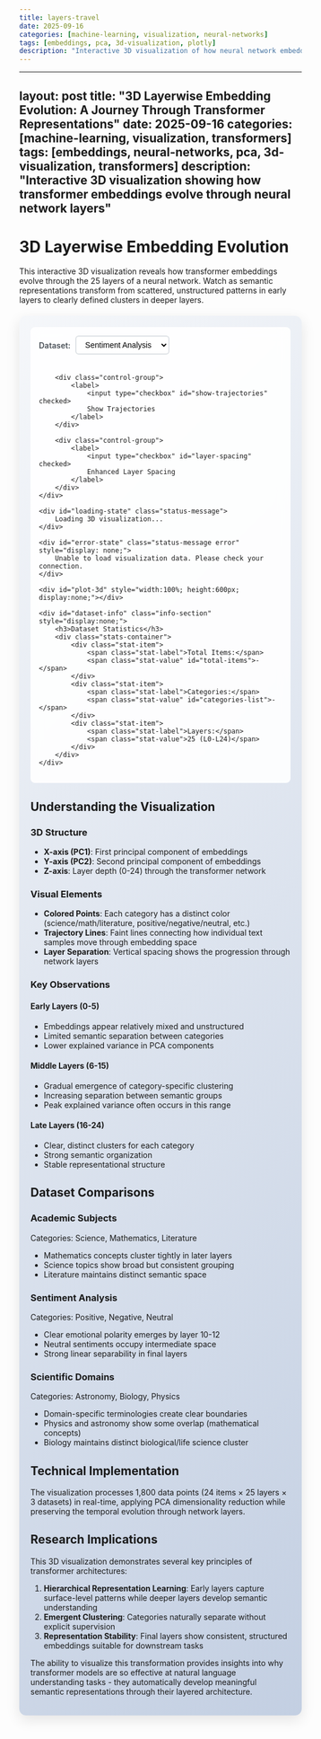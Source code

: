 ```yaml
---
title: layers-travel
date: 2025-09-16
categories: [machine-learning, visualization, neural-networks]
tags: [embeddings, pca, 3d-visualization, plotly]
description: "Interactive 3D visualization of how neural network embeddings evolve across layers"
---
```


---
layout: post
title: "3D Layerwise Embedding Evolution: A Journey Through Transformer Representations"
date: 2025-09-16
categories: [machine-learning, visualization, transformers]
tags: [embeddings, neural-networks, pca, 3d-visualization, transformers]
description: "Interactive 3D visualization showing how transformer embeddings evolve through neural network layers"
---

# 3D Layerwise Embedding Evolution

This interactive 3D visualization reveals how transformer embeddings evolve through the 25 layers of a neural network. Watch as semantic representations transform from scattered, unstructured patterns in early layers to clearly defined clusters in deeper layers.

<script src="https://cdn.jsdelivr.net/npm/plotly.js-dist@2.26.0/plotly.min.js"></script>

<div class="visualization-wrapper">
    <div class="controls-panel">
        <div class="control-group">
            <label for="dataset-select">Dataset:</label>
            <select id="dataset-select">
                <option value="sentiment_analysis">Sentiment Analysis</option>
                <option value="academic_subjects">Academic Subjects</option>
                <option value="scientific_domains">Scientific Domains</option>
            </select>
        </div>
        
        <div class="control-group">
            <label>
                <input type="checkbox" id="show-trajectories" checked>
                Show Trajectories
            </label>
        </div>
        
        <div class="control-group">
            <label>
                <input type="checkbox" id="layer-spacing" checked>
                Enhanced Layer Spacing
            </label>
        </div>
    </div>
    
    <div id="loading-state" class="status-message">
        Loading 3D visualization...
    </div>
    
    <div id="error-state" class="status-message error" style="display: none;">
        Unable to load visualization data. Please check your connection.
    </div>
    
    <div id="plot-3d" style="width:100%; height:600px; display:none;"></div>
    
    <div id="dataset-info" class="info-section" style="display:none;">
        <h3>Dataset Statistics</h3>
        <div class="stats-container">
            <div class="stat-item">
                <span class="stat-label">Total Items:</span>
                <span class="stat-value" id="total-items">-</span>
            </div>
            <div class="stat-item">
                <span class="stat-label">Categories:</span>
                <span class="stat-value" id="categories-list">-</span>
            </div>
            <div class="stat-item">
                <span class="stat-label">Layers:</span>
                <span class="stat-value">25 (L0-L24)</span>
            </div>
        </div>
    </div>
</div>

## Understanding the Visualization

### 3D Structure
- **X-axis (PC1)**: First principal component of embeddings
- **Y-axis (PC2)**: Second principal component of embeddings  
- **Z-axis**: Layer depth (0-24) through the transformer network

### Visual Elements
- **Colored Points**: Each category has a distinct color (science/math/literature, positive/negative/neutral, etc.)
- **Trajectory Lines**: Faint lines connecting how individual text samples move through embedding space
- **Layer Separation**: Vertical spacing shows the progression through network layers

### Key Observations

#### Early Layers (0-5)
- Embeddings appear relatively mixed and unstructured
- Limited semantic separation between categories
- Lower explained variance in PCA components

#### Middle Layers (6-15)  
- Gradual emergence of category-specific clustering
- Increasing separation between semantic groups
- Peak explained variance often occurs in this range

#### Late Layers (16-24)
- Clear, distinct clusters for each category
- Strong semantic organization
- Stable representational structure

## Dataset Comparisons

### Academic Subjects
Categories: Science, Mathematics, Literature
- Mathematics concepts cluster tightly in later layers
- Science topics show broad but consistent grouping  
- Literature maintains distinct semantic space

### Sentiment Analysis
Categories: Positive, Negative, Neutral
- Clear emotional polarity emerges by layer 10-12
- Neutral sentiments occupy intermediate space
- Strong linear separability in final layers

### Scientific Domains  
Categories: Astronomy, Biology, Physics
- Domain-specific terminologies create clear boundaries
- Physics and astronomy show some overlap (mathematical concepts)
- Biology maintains distinct biological/life science cluster

## Technical Implementation

The visualization processes 1,800 data points (24 items × 25 layers × 3 datasets) in real-time, applying PCA dimensionality reduction while preserving the temporal evolution through network layers.

<style>
.visualization-wrapper {
    background: linear-gradient(135deg, #f5f7fa 0%, #c3cfe2 100%);
    border-radius: 12px;
    padding: 20px;
    margin: 20px 0;
    box-shadow: 0 8px 25px rgba(0,0,0,0.1);
}

.controls-panel {
    display: flex;
    gap: 20px;
    align-items: center;
    flex-wrap: wrap;
    margin-bottom: 20px;
    padding: 15px;
    background: rgba(255,255,255,0.9);
    border-radius: 8px;
    backdrop-filter: blur(10px);
}

.control-group {
    display: flex;
    align-items: center;
    gap: 8px;
}

.control-group label {
    font-weight: 600;
    color: #495057;
    font-size: 14px;
}

.control-group select {
    padding: 6px 12px;
    border: 2px solid #dee2e6;
    border-radius: 6px;
    background: white;
    font-size: 14px;
    min-width: 160px;
}

.control-group select:focus {
    outline: none;
    border-color: #667eea;
    box-shadow: 0 0 0 3px rgba(102, 126, 234, 0.1);
}

.control-group input[type="checkbox"] {
    transform: scale(1.2);
    margin-right: 5px;
}

.status-message {
    text-align: center;
    padding: 40px;
    font-size: 1.1rem;
    color: #6c757d;
    background: rgba(255,255,255,0.8);
    border-radius: 8px;
}

.status-message.error {
    color: #dc3545;
    background: rgba(248, 215, 218, 0.8);
}

.info-section {
    margin-top: 20px;
    padding: 20px;
    background: rgba(255,255,255,0.9);
    border-radius: 8px;
    backdrop-filter: blur(10px);
}

.info-section h3 {
    margin-top: 0;
    color: #495057;
    font-size: 1.2rem;
}

.stats-container {
    display: grid;
    grid-template-columns: repeat(auto-fit, minmax(200px, 1fr));
    gap: 15px;
}

.stat-item {
    display: flex;
    justify-content: space-between;
    align-items: center;
    padding: 10px 15px;
    background: white;
    border-radius: 6px;
    border-left: 4px solid #667eea;
    box-shadow: 0 2px 4px rgba(0,0,0,0.05);
}

.stat-label {
    font-weight: 600;
    color: #495057;
    font-size: 0.9rem;
}

.stat-value {
    font-weight: 700;
    color: #667eea;
    font-size: 1rem;
}

#plot-3d {
    background: rgba(255,255,255,0.95);
    border-radius: 8px;
    backdrop-filter: blur(10px);
}
</style>

<script>
let embeddingsData = null;
let currentDataset = 'academic_subjects';

// Color schemes for each dataset
const colorSchemes = {
    sentiment_analysis: {
        'positive': '#27ae60',
        'negative': '#e74c3c', 
        'neutral': '#3498db'
    },
    academic_subjects: {
        'science': '#e74c3c',
        'mathematics': '#1abc9c',
        'literature': '#3498db'
    },
    scientific_domains: {
        'astronomy': '#9b59b6',
        'biology': '#f39c12',
        'physics': '#e91e63'
    }
};

async function loadVisualizationData() {
    try {
        const response = await fetch('https://tatva.sumityadav.com.np/posts/2025/09/16/layers-travel/all_layerwise_embeddings.json');
        
        if (!response.ok) {
            throw new Error(`HTTP error! status: ${response.status}`);
        }
        
        embeddingsData = await response.json();
        
        document.getElementById('loading-state').style.display = 'none';
        document.getElementById('plot-3d').style.display = 'block';
        document.getElementById('dataset-info').style.display = 'block';
        
        setupEventListeners();
        renderVisualization();
        updateDatasetInfo();
        
    } catch (error) {
        console.error('Failed to load visualization data:', error);
        document.getElementById('loading-state').style.display = 'none';
        document.getElementById('error-state').style.display = 'block';
    }
}

function setupEventListeners() {
    document.getElementById('dataset-select').addEventListener('change', function(e) {
        currentDataset = e.target.value;
        renderVisualization();
        updateDatasetInfo();
    });
    
    document.getElementById('show-trajectories').addEventListener('change', renderVisualization);
    document.getElementById('layer-spacing').addEventListener('change', renderVisualization);
}

function updateDatasetInfo() {
    if (!embeddingsData || !embeddingsData[currentDataset]) return;
    
    const dataset = embeddingsData[currentDataset];
    document.getElementById('total-items').textContent = dataset.total_items;
    document.getElementById('categories-list').textContent = dataset.categories.join(', ');
}

function renderVisualization() {
    if (!embeddingsData || !embeddingsData[currentDataset]) return;
    
    const dataset = embeddingsData[currentDataset];
    const showTrajectories = document.getElementById('show-trajectories').checked;
    const enhancedSpacing = document.getElementById('layer-spacing').checked;
    const colors = colorSchemes[currentDataset];
    
    // Build trajectory data for each text item
    const trajectoryMap = {};
    
    Object.keys(dataset.layers).forEach(layerKey => {
        const layerIndex = parseInt(layerKey);
        const layerData = dataset.layers[layerKey];
        
        layerData.items.forEach((item, itemIndex) => {
            const uniqueKey = `${item.category}_${itemIndex}`;
            
            if (!trajectoryMap[uniqueKey]) {
                trajectoryMap[uniqueKey] = {
                    category: item.category,
                    text: item.text,
                    coordinates: []
                };
            }
            
            trajectoryMap[uniqueKey].coordinates.push({
                x: item.pca_coordinates.x,
                y: item.pca_coordinates.y,
                z: enhancedSpacing ? layerIndex * 120 : layerIndex * 50,
                layer: layerIndex
            });
        });
    });
    
    let plotTraces = [];
    
    // Create scatter traces for each category
    const categoryGroups = {};
    Object.values(trajectoryMap).forEach(trajectory => {
        const category = trajectory.category;
        
        if (!categoryGroups[category]) {
            categoryGroups[category] = {
                x: [], y: [], z: [],
                text: [], customdata: [],
                mode: 'markers',
                type: 'scatter3d',
                name: category.charAt(0).toUpperCase() + category.slice(1),
                marker: {
                    color: colors[category] || '#95a5a6',
                    size: 5,
                    opacity: 0.8,
                    line: { color: 'rgba(0,0,0,0.1)', width: 0.5 }
                },
                hovertemplate: '<b>%{text}</b><br>' +
                             'PC1: %{x:.1f}<br>' +
                             'PC2: %{y:.1f}<br>' +
                             'Layer: %{customdata}<br>' +
                             '<extra></extra>'
            };
        }
        
        trajectory.coordinates.forEach(coord => {
            categoryGroups[category].x.push(coord.x);
            categoryGroups[category].y.push(coord.y);
            categoryGroups[category].z.push(coord.z);
            categoryGroups[category].text.push(trajectory.text);
            categoryGroups[category].customdata.push(coord.layer);
        });
    });
    
    plotTraces = Object.values(categoryGroups);
    
    // Add trajectory lines if enabled
    if (showTrajectories) {
        Object.values(trajectoryMap).forEach((trajectory, index) => {
            const coords = trajectory.coordinates;
            plotTraces.push({
                x: coords.map(c => c.x),
                y: coords.map(c => c.y),
                z: coords.map(c => c.z),
                mode: 'lines',
                type: 'scatter3d',
                line: {
                    color: colors[trajectory.category] || '#95a5a6',
                    width: 2,
                    opacity: 0.4
                },
                showlegend: false,
                hoverinfo: 'none'
            });
        });
    }
    
    const layout = {
        title: {
            text: `3D Layer-wise Embedding Evolution: ${dataset.description}`,
            font: { size: 16, color: '#2c3e50' }
        },
        scene: {
            xaxis: { 
                title: 'PC1',
                gridcolor: 'rgba(128,128,128,0.3)',
                backgroundcolor: 'rgba(240,240,240,0.1)'
            },
            yaxis: { 
                title: 'PC2',
                gridcolor: 'rgba(128,128,128,0.3)',
                backgroundcolor: 'rgba(240,240,240,0.1)'
            },
            zaxis: { 
                title: 'Layer Index',
                gridcolor: 'rgba(128,128,128,0.3)',
                backgroundcolor: 'rgba(240,240,240,0.1)'
            },
            camera: {
                eye: { x: 1.8, y: 1.8, z: 1.2 },
                center: { x: 0, y: 0, z: 0.3 }
            },
            aspectmode: 'manual',
            aspectratio: { x: 1, y: 1, z: 0.8 },
            bgcolor: 'rgba(248,249,250,0.8)'
        },
        showlegend: true,
        legend: {
            x: 0.02,
            y: 0.98,
            bgcolor: 'rgba(255,255,255,0.95)',
            bordercolor: 'rgba(0,0,0,0.1)',
            borderwidth: 1
        },
        margin: { l: 0, r: 0, t: 40, b: 0 },
        paper_bgcolor: 'rgba(0,0,0,0)'
    };
    
    const config = {
        responsive: true,
        displayModeBar: true,
        modeBarButtonsToRemove: ['pan2d', 'select2d', 'lasso2d'],
        displaylogo: false
    };
    
    Plotly.newPlot('plot-3d', plotTraces, layout, config);
}

// Initialize visualization when page loads
document.addEventListener('DOMContentLoaded', loadVisualizationData);
</script>

## Research Implications

This 3D visualization demonstrates several key principles of transformer architectures:

1. **Hierarchical Representation Learning**: Early layers capture surface-level patterns while deeper layers develop semantic understanding
2. **Emergent Clustering**: Categories naturally separate without explicit supervision
3. **Representation Stability**: Final layers show consistent, structured embeddings suitable for downstream tasks

The ability to visualize this transformation provides insights into why transformer models are so effective at natural language understanding tasks - they automatically develop meaningful semantic representations through their layered architecture.
